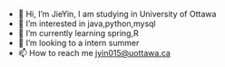 - 👋 Hi, I’m JieYin, I am studying in University of Ottawa
- 👀 I’m interested in java,python,mysql
- 🌱 I’m currently learning spring,R
- 💞️ I’m looking to a intern summer
- 📫 How to reach me jyin015@uottawa.ca

<!---
LoveYouPikachu/LoveYouPikachu is a ✨ special ✨ repository because its `README.md` (this file) appears on your GitHub profile.
You can click the Preview link to take a look at your changes.
--->
